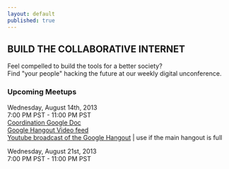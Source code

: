 ```yaml
---
layout: default
published: true
---
```


## BUILD THE COLLABORATIVE INTERNET
Feel compelled to build the tools for a better society?  
Find "your people" hacking the future at our weekly digital unconference.

### Upcoming Meetups
Wednesday, August 14th, 2013  
7:00 PM PST - 11:00 PM PST  
[Coordination Google Doc](https://docs.google.com/spreadsheet/ccc?key=0Aqe_OvhjNeDPdFlpNzN5OEhhaW5uMnFuMm9ld0I0QkE&usp=sharing)  
[Google Hangout Video feed](https://plus.google.com/hangouts/_/623cad62ca61dcc13385bbf1491f883b8a658bed63?authuser=0&hl=en)  
[Youtube broadcast of the Google Hangout](http://youtu.be/1xCwNbaqASk)  |  use if the main hangout is full  

  
Wednesday, August 21st, 2013  
7:00 PM PST - 11:00 PM PST  
